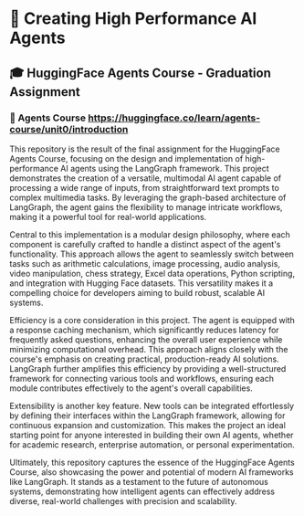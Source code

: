 # 🤖 Creating High Performance AI Agents 
## 🎓 HuggingFace Agents Course - Graduation Assignment 
### 🤗 Agents Course https://huggingface.co/learn/agents-course/unit0/introduction
This repository is the result of the final assignment for the HuggingFace Agents Course, focusing on the design and implementation of high-performance AI agents using the LangGraph framework. 
This project demonstrates the creation of a versatile, multimodal AI agent capable of processing a wide range of inputs, from straightforward text prompts to complex multimedia tasks. 
By leveraging the graph-based architecture of LangGraph, the agent gains the flexibility to manage intricate workflows, making it a powerful tool for real-world applications.

Central to this implementation is a modular design philosophy, where each component is carefully crafted to handle a distinct aspect of the agent's functionality. 
This approach allows the agent to seamlessly switch between tasks such as arithmetic calculations, image processing, audio analysis, video manipulation, chess strategy, Excel data operations, Python scripting, and integration with Hugging Face datasets. 
This versatility makes it a compelling choice for developers aiming to build robust, scalable AI systems.

Efficiency is a core consideration in this project. The agent is equipped with a response caching mechanism, which significantly reduces latency for frequently asked questions, enhancing the overall user experience while minimizing computational overhead. 
This approach aligns closely with the course's emphasis on creating practical, production-ready AI solutions. 
LangGraph further amplifies this efficiency by providing a well-structured framework for connecting various tools and workflows, ensuring each module contributes effectively to the agent's overall capabilities.

Extensibility is another key feature. New tools can be integrated effortlessly by defining their interfaces within the LangGraph framework, allowing for continuous expansion and customization. 
This makes the project an ideal starting point for anyone interested in building their own AI agents, whether for academic research, enterprise automation, or personal experimentation.

Ultimately, this repository captures the essence of the HuggingFace Agents Course, also showcasing the power and potential of modern AI frameworks like LangGraph. 
It stands as a testament to the future of autonomous systems, demonstrating how intelligent agents can effectively address diverse, real-world challenges with precision and scalability.
